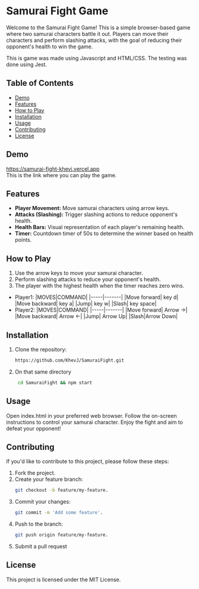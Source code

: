 # Samurai Fight Game

Welcome to the Samurai Fight Game! This is a simple browser-based game where two samurai characters battle it out. Players can move their characters and perform slashing attacks, with the goal of reducing their opponent's health to win the game.

This is game was made using Javascript and HTML/CSS. The testing was done using Jest.

## Table of Contents

- [Demo](#demo)
- [Features](#features)
- [How to Play](#how-to-play)
- [Installation](#installation)
- [Usage](#usage)
- [Contributing](#contributing)
- [License](#license)

## Demo

https://samurai-fight-khevj.vercel.app
<br>This is the link where you can play the game.

## Features

- **Player Movement:** Move samurai characters using arrow keys.
- **Attacks (Slashing):** Trigger slashing actions to reduce opponent's health.
- **Health Bars:** Visual representation of each player's remaining health.
- **Timer:** Countdown timer of 50s to determine the winner based on health points.



## How to Play

1. Use the arrow keys to move your samurai character.
2. Perform slashing attacks to reduce your opponent's health.
3. The player with the highest health when the timer reaches zero wins.
  - Player1:
    |MOVES|COMMAND|
    |-----|-------|
    |Move forward| key d|
    |Move backward| key a|
    |Jump| key w|
    |Slash| key space|
  - Player2:
    |MOVES|COMMAND|
    |-----|-------|
    |Move forward| Arrow ->|
    |Move backward| Arrow <-|
    |Jump| Arrow Up|
    |Slash|Arrow Down|
   

## Installation

1. Clone the repository:

   ```bash
   https://github.com/KhevJ/SamuraiFight.git

2. On that same directory
   ``` bash
    cd SamuraiFight && npm start


## Usage


Open index.html in your preferred web browser.
Follow the on-screen instructions to control your samurai character.
Enjoy the fight and aim to defeat your opponent!

## Contributing
If you'd like to contribute to this project, please follow these steps:

1. Fork the project.
2. Create your feature branch:
    ```bash
    git checkout -b feature/my-feature.
3. Commit your changes:
   ```bash
   git commit -m 'Add some feature'.
4. Push to the branch:
    ```bash
    git push origin feature/my-feature.
5. Submit a pull request

## License
This project is licensed under the MIT License.

